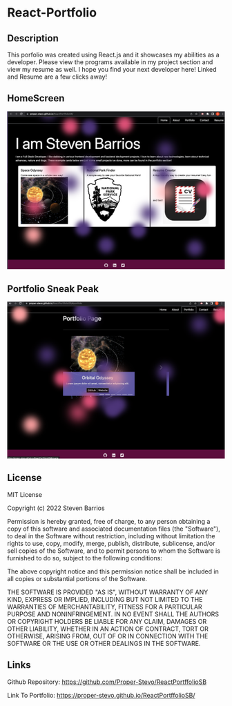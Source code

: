# React-Portfolio

## Description

This porfolio  was created using React.js and it showcases my abilities as a developer. Please view the programs available in my project section and view my resume as well. I hope you find your next developer here! Linked and Resume are a few clicks away!

## HomeScreen 
![altext](./public/img/Porfolio%3AHome.png)

## Portfolio Sneak Peak
![altext](./public/img/Portfolio.png)

## License

MIT License

Copyright (c) 2022 Steven Barrios

Permission is hereby granted, free of charge, to any person obtaining a copy
of this software and associated documentation files (the "Software"), to deal
in the Software without restriction, including without limitation the rights
to use, copy, modify, merge, publish, distribute, sublicense, and/or sell
copies of the Software, and to permit persons to whom the Software is
furnished to do so, subject to the following conditions:

The above copyright notice and this permission notice shall be included in all
copies or substantial portions of the Software.

THE SOFTWARE IS PROVIDED "AS IS", WITHOUT WARRANTY OF ANY KIND, EXPRESS OR
IMPLIED, INCLUDING BUT NOT LIMITED TO THE WARRANTIES OF MERCHANTABILITY,
FITNESS FOR A PARTICULAR PURPOSE AND NONINFRINGEMENT. IN NO EVENT SHALL THE
AUTHORS OR COPYRIGHT HOLDERS BE LIABLE FOR ANY CLAIM, DAMAGES OR OTHER
LIABILITY, WHETHER IN AN ACTION OF CONTRACT, TORT OR OTHERWISE, ARISING FROM,
OUT OF OR IN CONNECTION WITH THE SOFTWARE OR THE USE OR OTHER DEALINGS IN THE
SOFTWARE.

## Links 
Github Repository: https://github.com/Proper-Stevo/ReactPortffolioSB

Link To Portfolio: https://proper-stevo.github.io/ReactPortffolioSB/